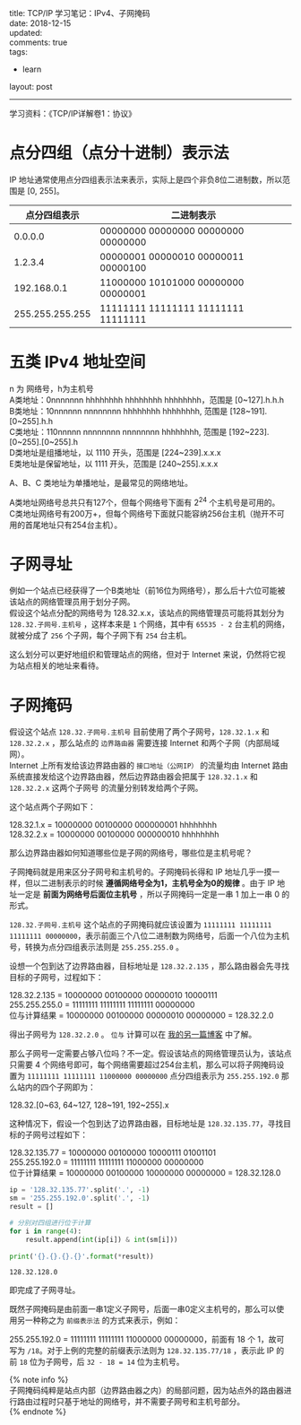 title: TCP/IP 学习笔记：IPv4、子网掩码  
date: 2018-12-15  
updated:  
comments: true  
tags:  

-   learn

layout: post  

---

学习资料：《TCP/IP详解卷1：协议》  

# 点分四组（点分十进制）表示法

IP 地址通常使用点分四组表示法来表示，实际上是四个非负8位二进制数，所以范围是 [0, 255]。  

| 点分四组表示    | 二进制表示                          |
|--------------- |----------------------------------- |
| 0.0.0.0         | 00000000 00000000 00000000 00000000 |
| 1.2.3.4         | 00000001 00000010 00000011 00000100 |
| 192.168.0.1     | 11000000 10101000 00000000 00000001 |
| 255.255.255.255 | 11111111 11111111 11111111 11111111 |

<!--more-->

# 五类 IPv4 地址空间

n 为 网络号，h为主机号  
A类地址：0nnnnnnn hhhhhhhh hhhhhhhh hhhhhhhh，范围是 [0~127].h.h.h  
B类地址：10nnnnnn nnnnnnnn hhhhhhhh hhhhhhhh, 范围是 [128~191].[0~255].h.h  
C类地址：110nnnnn nnnnnnnn nnnnnnnn hhhhhhhh, 范围是 [192~223].[0~255].[0~255].h  
D类地址是组播地址，以 1110 开头，范围是 [224~239].x.x.x  
E类地址是保留地址，以 1111 开头，范围是 [240~255].x.x.x  

A、B、C 类地址为单播地址，是最常见的网络地址。  

A类地址网络号总共只有127个，但每个网络号下面有 2<sup>24</sup> 个主机号是可用的。  
C类地址网络号有200万+，但每个网络号下面就只能容纳256台主机（抛开不可用的首尾地址只有254台主机）。  

# 子网寻址

例如一个站点已经获得了一个B类地址（前16位为网络号），那么后十六位可能被该站点的网络管理员用于划分子网。  
假设这个站点分配的网络号为 128.32.x.x，该站点的网络管理员可能将其划分为 `128.32.子网号.主机号` ，这样本来是 `1` 个网络，其中有 `65535 - 2` 台主机的网络，就被分成了 `256` 个子网，每个子网下有 `254` 台主机。  

这么划分可以更好地组织和管理站点的网络，但对于 Internet 来说，仍然将它视为站点相关的地址来看待。  

# 子网掩码

假设这个站点 `128.32.子网号.主机号` 目前使用了两个子网号，`128.32.1.x` 和 `128.32.2.x` ，那么站点的 `边界路由器` 需要连接 Internet 和两个子网（内部局域网）。  
Internet 上所有发给该边界路由器的 `接口地址（公网IP）` 的流量均由 Internet 路由系统直接发给这个边界路由器，然后边界路由器会把属于 `128.32.1.x` 和 `128.32.2.x` 这两个子网号 的流量分别转发给两个子网。  

这个站点两个子网如下：  

128.32.1.x = 10000000 00100000 000000001 hhhhhhhh  
128.32.2.x = 10000000 00100000 000000010 hhhhhhhh  

那么边界路由器如何知道哪些位是子网的网络号，哪些位是主机号呢？  

子网掩码就是用来区分子网号和主机号的。子网掩码长得和 IP 地址几乎一摸一样，但以二进制表示的时候 **遵循网络号全为1，主机号全为0的规律** 。由于 IP 地址一定是 **前面为网络号后面位主机号** ，所以子网掩码一定是一串 1 加上一串 0 的形式。  

`128.32.子网号.主机号` 这个站点的子网掩码就应该设置为 `11111111 11111111 11111111 00000000`，表示前面三个八位二进制数为网络号，后面一个八位为主机号，转换为点分四组表示法则是 `255.255.255.0` 。  

设想一个包到达了边界路由器，目标地址是 `128.32.2.135` ，那么路由器会先寻找目标的子网号，过程如下：  

128.32.2.135  = 10000000 00100000 00000010 10000111  
255.255.255.0 = 11111111 11111111 11111111 00000000  
位与计算结果  = 10000000 00100000 00000010 00000000 = 128.32.2.0  

得出子网号为 `128.32.2.0` 。 `位与` 计算可以在 [我的另一篇博客](https://archcst.me/201810/binary.html) 中了解。  

那么子网号一定需要占够八位吗？不一定。假设该站点的网络管理员认为，该站点只需要 4 个网络号即可，每个网络需要超过254台主机，那么可以将子网掩码设置为 `11111111 11111111 11000000 00000000` 点分四组表示为 `255.255.192.0` 那么站内的四个子网即为：  

128.32.[0~63, 64~127, 128~191, 192~255].x  

这种情况下，假设一个包到达了边界路由器，目标地址是 `128.32.135.77`，寻找目标的子网号过程如下：  

128.32.135.77 = 10000000 00100000 10000111 01001101  
255.255.192.0 = 11111111 11111111 11000000 00000000  
位于计算结果  = 10000000 00100000 10000000 00000000 = 128.32.128.0  

```python
ip = '128.32.135.77'.split('.', -1)
sm = '255.255.192.0'.split('.', -1)
result = []

# 分别对四组进行位于计算
for i in range(4):
    result.append(int(ip[i]) & int(sm[i]))
    
print('{}.{}.{}.{}'.format(*result))
```

    128.32.128.0

即完成了子网寻址。  

既然子网掩码是由前面一串1定义子网号，后面一串0定义主机号的，那么可以使用另一种称之为 `前缀表示法` 的方式来表示，例如：  

255.255.192.0 = 11111111 11111111 11000000 00000000，前面有 18 个 1，故可写为 `/18`。对于上例的完整的前缀表示法则为 `128.32.135.77/18` ，表示此 IP 的前 `18` 位为子网号，后 `32 - 18 = 14` 位为主机号。  

{% note info %}  
子网掩码纯粹是站点内部（边界路由器之内）的局部问题，因为站点外的路由器进行路由过程时只基于地址的网络号，并不需要子网号和主机号部分。  
{% endnote %}  
